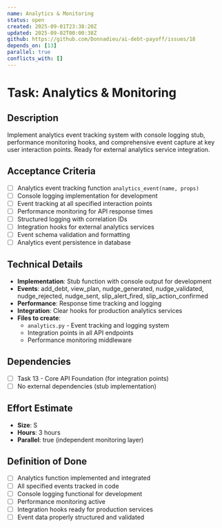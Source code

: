 ```yaml
---
name: Analytics & Monitoring
status: open
created: 2025-09-01T23:38:20Z
updated: 2025-09-02T00:00:38Z
github: https://github.com/Donnadieu/ai-debt-payoff/issues/18
depends_on: [13]
parallel: true
conflicts_with: []
---
```


# Task: Analytics & Monitoring

## Description

Implement analytics event tracking system with console logging stub, performance monitoring hooks, and comprehensive event capture at key user interaction points. Ready for external analytics service integration.

## Acceptance Criteria

- [ ] Analytics event tracking function `analytics_event(name, props)`
- [ ] Console logging implementation for development
- [ ] Event tracking at all specified interaction points
- [ ] Performance monitoring for API response times
- [ ] Structured logging with correlation IDs
- [ ] Integration hooks for external analytics services
- [ ] Event schema validation and formatting
- [ ] Analytics event persistence in database

## Technical Details

- **Implementation**: Stub function with console output for development
- **Events**: add_debt, view_plan, nudge_generated, nudge_validated, nudge_rejected, nudge_sent, slip_alert_fired, slip_action_confirmed
- **Performance**: Response time tracking and logging
- **Integration**: Clear hooks for production analytics services
- **Files to create**:
  - `analytics.py` - Event tracking and logging system
  - Integration points in all API endpoints
  - Performance monitoring middleware

## Dependencies

- [ ] Task 13 - Core API Foundation (for integration points)
- [ ] No external dependencies (stub implementation)

## Effort Estimate

- **Size**: S
- **Hours**: 3 hours
- **Parallel**: true (independent monitoring layer)

## Definition of Done

- [ ] Analytics function implemented and integrated
- [ ] All specified events tracked in code
- [ ] Console logging functional for development
- [ ] Performance monitoring active
- [ ] Integration hooks ready for production services
- [ ] Event data properly structured and validated

